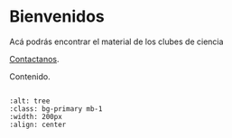 # Bienvenidos
 
Acá podrás encontrar el material de los clubes de ciencia 

[Contactanos](https://halley.uis.edu.co/).

Contenido.

```{tableofcontents}
```

```{image} ./images/earth-hour.png
:alt: tree
:class: bg-primary mb-1
:width: 200px
:align: center
```


